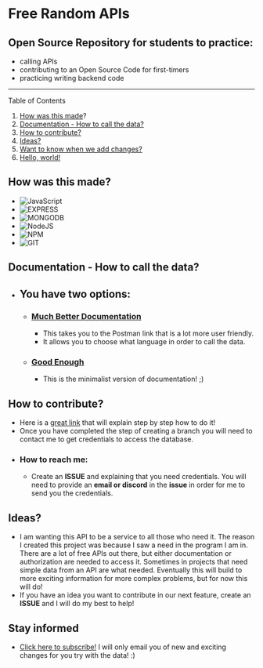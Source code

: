 # Free Random APIs

## Open Source Repository for students to practice:
- calling APIs
- contributing to an Open Source Code for first-timers
- practicing writing backend code
---

Table of Contents
1. [How was this made](#creation)?
2. [Documentation - How to call the data?](#documentation)
3. [How to contribute?](#contribute)
4. [Ideas?](#ideas)
5. [Want to know when we add changes?](#stayInformed)
6. <a href="http://example.com/" target="_blank">Hello, world!</a>



## How was this made? <a name="creation"></a>

- ![JavaScript](https://camo.githubusercontent.com/93c855ae825c1757f3426f05a05f4949d3b786c5b22d0edb53143a9e8f8499f6/68747470733a2f2f696d672e736869656c64732e696f2f62616467652f4a6176615363726970742d3332333333303f7374796c653d666f722d7468652d6261646765266c6f676f3d6a617661736372697074266c6f676f436f6c6f723d463744463145)
- ![EXPRESS](https://camo.githubusercontent.com/a13091c112f3caf333125d48188cda0292a5d64467f19703aee213d85c11362e/68747470733a2f2f696d672e736869656c64732e696f2f62616467652f2d657870726573732d3030303030303f6c6f676f3d65787072657373266c6f676f436f6c6f723d7768697465267374796c653d666f722d7468652d6261646765)
- ![MONGODB](https://camo.githubusercontent.com/a15a24d9faa7d2533bf1a1bdef16c65342ea3c8e61a6e35f42915976752b37eb/68747470733a2f2f696d672e736869656c64732e696f2f62616467652f6d6f6e676f64622d2532334646303041412e7376673f267374796c653d666f722d7468652d6261646765266c6f676f3d6d7973716c266c6f676f436f6c6f723d7768697465)
- ![NodeJS](https://camo.githubusercontent.com/a1eae878fdd3d1c1b687992ca74e5cac85f4b68e60a6efaa7bc8dc9883b71229/68747470733a2f2f696d672e736869656c64732e696f2f62616467652f4e6f64652e6a732d3333393933333f7374796c653d666f722d7468652d6261646765266c6f676f3d6e6f6465646f746a73266c6f676f436f6c6f723d7768697465)
- ![NPM](https://camo.githubusercontent.com/55037e0ff8e2c9df84ad631c3d0443a7316776ede7459a5872ccb336d7df2781/68747470733a2f2f696d672e736869656c64732e696f2f62616467652f6e706d2d4342333833373f7374796c653d666f722d7468652d6261646765266c6f676f3d6e706d266c6f676f436f6c6f723d7768697465)
- ![GIT](https://camo.githubusercontent.com/bd2bd127c104ba5c98bb12c70801b075aee1f040009089510f69554300e7ff41/68747470733a2f2f696d672e736869656c64732e696f2f62616467652f4769742d4630353033323f7374796c653d666f722d7468652d6261646765266c6f676f3d676974266c6f676f436f6c6f723d7768697465)
## Documentation - How to call the data? <a name="documentation"></a>
- ## You have two options:
  - ### [Much Better Documentation](https://documenter.getpostman.com/view/18924529/UzR1M3Jq)
    - This takes you to the Postman link that is a lot more user friendly.
    - It allows you to choose what language in order to call the data.
  - ### [Good Enough](https://freerandomapi.herokuapp.com/)
    - This is the minimalist version of documentation! ;) 

## How to contribute? <a name="contribute"></a>
- Here is a [great link](https://github.com/firstcontributions/first-contributions) that will explain step by step how to do it!
- Once you have completed the step of creating a branch you will need to contact me to get credentials to access the database. 
- ### How to reach me:
  -  Create an **ISSUE** and explaining that you need credentials. You will need to provide an **email or discord** in the **issue** in order for me to send you the credentials.

## Ideas? <a name="ideas"></a>
- I am wanting this API to be a service to all those who need it. The reason I created this project was because I saw a need in the program I am in. There are a lot of free APIs out there, but either documentation or authorization are needed to access it. Sometimes in projects that need simple data from an API are what needed. Eventually this will build to more exciting information for more complex problems, but for now this will do!
- If you have an idea you want to contribute in our next feature, create an **ISSUE** and I will do my best to help!

## Stay informed <a name="stayInformed"></a>
- [Click here to subscribe!](https://skilled-pioneer-4030.ck.page/1e32213d7f) I will only email you of new and exciting changes for you try with the data! :) 

